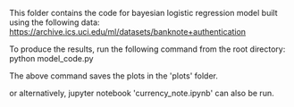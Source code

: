 This folder contains the code for bayesian logistic regression model built using the following data:
https://archive.ics.uci.edu/ml/datasets/banknote+authentication

To produce the results, run the following command from the root directory:
python model_code.py

The above command saves the plots in the 'plots' folder.

or alternatively, jupyter notebook 'currency_note.ipynb' can also be run.